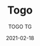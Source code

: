 ---
designer: "Pedrali R&D"
description: "Togo%20collection%20is%20characterized%20by%20square%20and%20essential%20shapes.%20Table%20with%20die-casted%20aluminium%20legs%20and%20laminate%20or%20solid%20laminate%20top%2C%20available%20in%20different%20sizes%20and%20finishes%2C%20fixed%20to%20the%20legs%20by%20means%20of%20plates%20in%20die-casted%20aluminium."
image_primary: "img/Togo_TG_01_zoom.jpg"
image_secondary: "img/Togo_TG_02_zoom.jpg"
manufacturer: "Pedrali"
href: "https://www.pedrali.it/en/products/catalog/Table-TOGO-TG/"
subtitle: "TOGO TG"
tags: 
  - "Pedrali"
  - "Tables"
title: "Togo"
category: "Tables"
slug: "/manufacturers/pedrali/tables/pedrali-r-d-togo"
date: "2021-02-18"
---